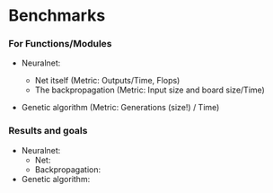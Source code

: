 Benchmarks
========

### For Functions/Modules

* Neuralnet:
	* Net itself (Metric: Outputs/Time, Flops)
	* The backpropagation (Metric: Input size and board size/Time)

* Genetic algorithm (Metric: Generations (size!) / Time)

### Results and goals

* Neuralnet:
	* Net:
	* Backpropagation:
* Genetic algorithm:

